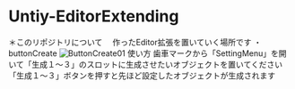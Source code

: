 # Untiy-EditorExtending
＊このリポジトリについて
　作ったEditor拡張を置いていく場所です
・buttonCreate
![ButtonCreate01](https://github.com/Ogata07/Untiy-EditorExtending/assets/104404907/753d7906-7514-4d6c-93c9-fbbd28b98a01)
使い方
歯車マークから「SettingMenu」を開いて「生成１～３」のスロットに生成させたいオブジェクトを置いてください
「生成１～３」ボタンを押すと先ほど設定したオブジェクトが生成されます
